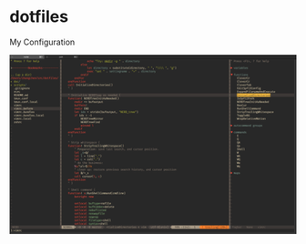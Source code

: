 # dotfiles
My Configuration

![image](https://github.com/Michaelizm/dotfiles/raw/master/doc/Screenshot.JPG)
